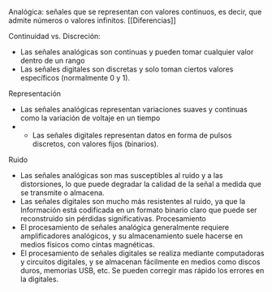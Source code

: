   Analógica: señales que se representan con valores continuos, es decir, que admite números o valores infinitos.
  [[Diferencias]]

Continuidad vs. Discreción:
* Las señales analógicas son continuas y pueden tomar cualquier valor dentro de un rango
 * Las señales digitales son discretas y solo toman ciertos valores específicos (normalmente 0 y 1).

Representación
 * Las señales analógicas representan variaciones suaves y continuas como la variación de voltaje en un tiempo
* * Las señales digitales representan datos en forma de pulsos discretos, con valores fijos (binarios).
 
Ruido
* Las señales analógicas son mas susceptibles al ruido y a las distorsiones, lo que puede degradar la calidad de la señal a medida que se transmite o almacena.
 * Las señales digitales son mucho más resistentes al ruido, ya que la Información está codificada en un formato binario claro que puede ser reconstruido sin pérdidas significativas.
 Procesamiento
* El procesamiento de señales analógica generalmente requiere amplificadores analógicos, y su almacenamiento suele hacerse en medios físicos como cintas magnéticas.
* El procesamiento de señales digitales se realiza mediante computadoras y circuitos digitales, y se almacenan fácilmente en medios como discos duros, memorias USB, etc.
Se pueden corregir mas rápido los errores en la digitales.
